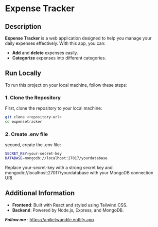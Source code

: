 # Expense Tracker

## Description

**Expense Tracker** is a web application designed to help you manage your daily expenses effectively. With this app, you can:

- **Add** and **delete** expenses easily.
- **Categorize** expenses into different categories.

## Run Locally

To run this project on your local machine, follow these steps:

### 1. Clone the Repository

First, clone the repository to your local machine:

```bash
git clone <repository-url>
cd expensetracker
```

### 2. Create .env file

second, create the .env file:

```bash
SECRET_KEY=your-secret-key
DATABASE=mongodb://localhost:27017/yourdatabase
```
Replace your-secret-key with a strong secret key and mongodb://localhost:27017/yourdatabase with your MongoDB connection URI.

## Additional Information
- **Frontend**: Built with React and styled using Tailwind CSS.
- **Backend**: Powered by Node.js, Express, and MongoDB.


***Follow me*** : https://aniketwandile.entlify.app